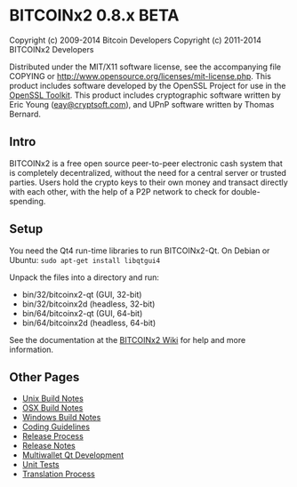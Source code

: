 BITCOINx2 0.8.x BETA
====================

Copyright (c) 2009-2014 Bitcoin Developers
Copyright (c) 2011-2014 BITCOINx2 Developers

Distributed under the MIT/X11 software license, see the accompanying
file COPYING or http://www.opensource.org/licenses/mit-license.php.
This product includes software developed by the OpenSSL Project for use in the [OpenSSL Toolkit](http://www.openssl.org/). This product includes
cryptographic software written by Eric Young ([eay@cryptsoft.com](mailto:eay@cryptsoft.com)), and UPnP software written by Thomas Bernard.


Intro
---------------------
BITCOINx2 is a free open source peer-to-peer electronic cash system that is
completely decentralized, without the need for a central server or trusted
parties.  Users hold the crypto keys to their own money and transact directly
with each other, with the help of a P2P network to check for double-spending.


Setup
---------------------
You need the Qt4 run-time libraries to run BITCOINx2-Qt. On Debian or Ubuntu:
	`sudo apt-get install libqtgui4`

Unpack the files into a directory and run:

- bin/32/bitcoinx2-qt (GUI, 32-bit)
- bin/32/bitcoinx2d (headless, 32-bit)
- bin/64/bitcoinx2-qt (GUI, 64-bit)
- bin/64/bitcoinx2d (headless, 64-bit)

See the documentation at the [BITCOINx2 Wiki](http://bitcoinx2.info)
for help and more information.


Other Pages
---------------------
- [Unix Build Notes](build-unix.md)
- [OSX Build Notes](build-osx.md)
- [Windows Build Notes](build-msw.md)
- [Coding Guidelines](coding.md)
- [Release Process](release-process.md)
- [Release Notes](release-notes.md)
- [Multiwallet Qt Development](multiwallet-qt.md)
- [Unit Tests](unit-tests.md)
- [Translation Process](translation_process.md)
